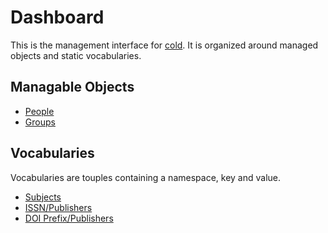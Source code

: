 
Dashboard
=========

This is the management interface for [cold](readme.html). It is organized around managed objects and static vocabularies.

Managable Objects
-----------------

- [People](people.html)
- [Groups](groups.html)

Vocabularies
------------

Vocabularies are touples containing a namespace, key and value. 

- [Subjects](subjects.html)
- [ISSN/Publishers](issns.html)
- [DOI Prefix/Publishers](doi-prefixes.html)



